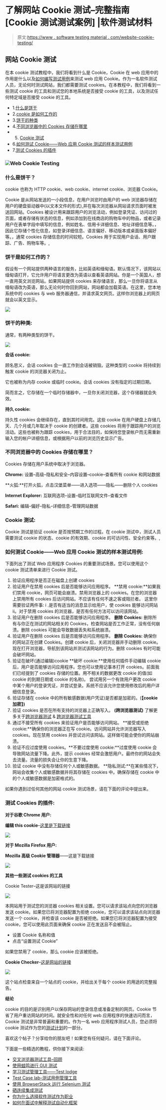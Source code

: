 # 了解网站 Cookie 测试–完整指南[Cookie 测试测试案例] |软件测试材料

> 原文:[https://www . software testing material . com/website-cookie-testing/](https://www.softwaretestingmaterial.com/website-cookie-testing/)

## 网站 Cookie 测试

在本 cookie 测试教程中，我们将看到什么是 Cookie，Cookie 在 web 应用中的作用是什么以及[如何编写测试用例](https://www.softwaretestingmaterial.com/test-case-template-with-explanation/)来测试 web 应用 Cookie。作为一名软件测试人员，无论何时测试网站，我们都需要测试 cookies。在本教程中，我们将看到一些测试 cookie 的工具和测试您的本地系统是否接受 cookie 的工具，以及测试任何特定域是否接受 cookie 的工具。

*   1.[什么是饼干](/website-cookie-testing/#What-is-a-Cookie)
*   2.[cookie 是如何工作的](/website-cookie-testing/#How-do-Cookies-work)
*   3.[饼干的种类](/website-cookie-testing/#Types-of-Cookies)
*   4.[不同浏览器中的 Cookies 存储在哪里](/website-cookie-testing/#Where-Are-Cookies-Stored-In-Different-Browsers)
*   5. [Cookie 测试](/website-cookie-testing/#Cookie-Testing)
*   6.[如何测试 Cookie——Web 应用 Cookie 测试的样本测试用例](/website-cookie-testing/#How-to-test-Cookies-Sample-Test-Cases-for-Web-Application-Cookie-Testing)
*   7.[测试 Cookies 的插件](/website-cookie-testing/#Plugins-To-Test-Cookies)

### ![Web Cookie Testing](img/af1a142cb80ab95174486d1edb2186ff.png)

### 什么是饼干？

cookie 也称为 HTTP cookie、web cookie、internet cookie、浏览器 Cookie。

Cookie 是从网站发送的一小段信息，在用户浏览时由用户的 web 浏览器存储在用户的硬盘驱动器中(以文本文件的形式),并在每次浏览器从网站请求页面时被发送回网站。Cookies 被设计用来跟踪用户的浏览活动，例如登录凭证、访问过的页面，或者存储有状态的信息，例如添加到在线商店的购物车中的物品，或者记录用户在表单字段中填写的信息，例如姓名、信用卡详细信息、地址详细信息等。，因此它存储个性化信息，如登录详细信息、语言偏好、移动版本或桌面版本偏好等。，通常 cookies 存储信息的时间较短。Cookies 用于实现用户会话、用户跟踪、广告、购物车等。,

### 饼干是如何工作的？

假设有一个网站提供两种语言的服务，比如英语和缅甸语。默认情况下，该网站以缅甸语打开，它允许用户将语言更改为英语以查看英语网站。你是一个英国人，想一直用英文浏览网站。如果网站提供 cookies 来存储语言，那么一旦你将语言从缅甸语改为英语，那么无论何时你回到网站，网站都会加载英语。在这里，您本地系统中的 cookies 与 web 服务器通信，并请求英文网页。这样你浏览器上的网页就会以英文显示。

![](img/0aca878b47c59c78beb7f2924ab42338.png)

### **饼干的种类:**

通常，有两种类型的饼干。

![](img/18c3790c074a7beb862df1aebeeafa09.png)

**会话 cookie:**

顾名思义，会话 cookies 会一直工作到会话被销毁。这种类型的 cookie 将持续到触发 cookie 的浏览器关闭为止。

它也被称为内存 cookie 或临时 cookie。会话 cookies 没有指定的过期日期。

简而言之，它存储在一个临时存储器中，一旦你关闭浏览器，这个存储器就会失效。

**持久 cookie:**

持久性 cookies 会继续存在，直到其时间用完。这些 cookie 在用户硬盘上存储几天、几个月或几年取决于 cookie 的创建者。这些 cookies 将用于跟踪用户的浏览活动。这些也被称为跟踪 cookies，用于合法目的，如保持您登录帐户而无需重新输入您的帐户详细信息，或根据用户以前的浏览历史显示广告。

### 不同浏览器中的 Cookies 存储在哪里？

Cookies 存储在用户系统中取决于浏览器。

**Chrome:** 设置–高级–隐私和安全–内容设置–cookie–查看所有 cookie 和网站数据

**火狐:**打开火狐，点击汉堡菜单——进入选项——隐私——删除个人 cookies

**Internet Explorer:** 互联网选项–设置–临时互联网文件–查看文件

**Safari:** 编辑–偏好–隐私–详细信息–管理网站数据

### **Cookie 测试:**

Cookie 测试是验证 cookie 是否按预期工作的过程。在 cookie 测试中，测试人员需要测试 cookie 的状态、cookie 的有效期、cookie 的可访问性、安全约束等。,

### **如何测试 Cookie——Web 应用 Cookie 测试的样本测试用例:**

下面列出了测试 Web 应用程序 Cookies 的重要测试场景。您可以使用这个 cookie 测试清单来进行 Cookie 测试。

1.  验证应用程序是否正在磁盘上创建 cookies
2.  验证用户在禁用 cookies 后是否能够访问应用程序。
    **禁用 cookie:**如果我们禁用 cookie，网页可能会崩溃。禁用浏览器上的 cookies。在您的浏览器上禁用所有 cookies 后访问网站。不应该有任何不速之客或阻拦者。
    这里你需要验证两件事:
    i .是否有适当的消息显示给用户，使 cookies 能够访问网站
    ii。对于禁用 cookies 的浏览器，是否有任何方法可以访问该网站。
3.  验证用户在删除 cookies 后是否能够访问应用程序。
    **删除 Cookies:** 删除所有与你正在测试的网站相关的 Cookies，检查网站是否工作正常，没有任何崩溃。删除 cookies 可能会导致数据丢失和系统崩溃。
4.  验证用户在删除 cookies 后是否能够访问应用程序。
    **删除 Cookies:** 确保你的网站正在创建 Cookies。创建 cookie 后，关闭浏览器并手动删除 cookie。现在打开浏览器，导航到该网站并测试该网站的行为。删除 cookies 有时可能会破坏网站。
5.  验证在破坏(通过编辑)cookie
    **破坏 cookie:**使用任何插件手动编辑 cookie 后，用户是否能够访问应用程序。您也可以使用记事本打开 cookies。前面我们已经提到了 cookies 存储的位置。用不相关的数据更改 cookie 的值(如 cookie 的到期日期或 cookie 的名称)。
    尝试用另一个有效用户更改 cookie 中某个用户的登录凭证，并尝试登录。系统不应该允许您使用修改后的用户详细信息登录。
6.  验证存储在 cookie 中的所有敏感数据(用户凭证)是否都是加密的。(****【cookie 加密】)**** 
7.  验证 cookies 是否在所有支持的浏览器上正确写入。 ******(跨浏览器测试)****** 了解更多关于[跨浏览器测试](https://www.softwaretestingmaterial.com/what-is-cross-browser-testing/) & [跨浏览器测试工具](https://www.softwaretestingmaterial.com/cross-browser-testing-using-crossbrowsertesting-tool/)
8.  通过不接受所有 cookies 来验证用户是否能够访问网站。
    **接受或拒绝 cookie:**确保你的浏览器正在写 cookie。访问网站并允许浏览器写入 cookies。现在禁用 cookies 并尝试访问该网站。这样做可能会使你的网站崩溃。
9.  验证不应过度使用 cookies。**不要过度使用 cookie:**过度使用 cookie 会导致网站流量下降。此外，提示 cookies 经常会激怒用户。最终你的网站会失去流量。流量的损失会让你的生意下降。
10.  验证 cookie 中没有存储任何个人或敏感数据。
    **隐私测试:**在某些情况下，网站会收集个人或敏感数据并将其存储在 cookies 中。确保存储在 cookie 中的个人或敏感数据是加密格式的。

如果你遇到过任何其他的网站 cookie 测试场景，请在下面的评论中提出来。

### **测试 Cookies 的插件:**

**对于谷歌 Chrome 用户:**

**编辑 this cookie**–[这里是下载链接](https://chrome.google.com/webstore/detail/editthiscookie/fngmhnnpilhplaeedifhccceomclgfbg?hl=en)

![](img/b82dfd7da76f0e9873487e354428e0d6.png)

**对于 Mozilla Firefox 用户:**

**Mozilla 高级 Cookie 管理器**——这是下载链接

![](img/bfa01acded14a21cced9a05a080dc015.png)

**其他一些测试 cookies 的工具**

Cookie Tester–这是该网站的链接

![](img/a91aec99b4f4909875ac98c7f87fc3e2.png)

本网站用于测试您的浏览器 cookies 相关设置。您可以请求该站点向您的浏览器发送 cookie。如果您已将浏览器配置为拒绝 cookie，您可以请求该站点向浏览器发送一个 cookie，并检查该 cookie 是否被拒绝。如果您已将浏览器配置为接受 cookie，您可以使用此页面来确保 cookie 正在发送且不会被阻止。

*   设置 Cookie 名称和值
*   点击“设置测试 Cookie”

如果您禁用了 cookie，那么 cookie 应该被拒绝。

**Cookie Checker**–[这是网站的链接](https://www.cookie-checker.com/)

![](img/a02f08f10ee1e0384317fb16c6ad66a5.png)

这个站点检查来自一个站点的 cookie，并给出关于每个 cookie 的用途的完整报告。

**结论**

cookie 的目的是识别用户以保存网站的登录信息或准备定制的网页。Cookie 节省了用户重访网站的时间。就安全性和对任何 web 应用程序的快速访问而言，Cookie 测试是非常普遍和重要的。作为一名 web 应用程序测试人员，您必须将 cookie 测试作为您的[测试计划](https://www.softwaretestingmaterial.com/test-plan-template/)的一部分。

喜欢这个帖子？分享给你的朋友吧！如果您有任何疑问，请在下面评论。

下面是一些精选的教程，供你接下来阅读:

*   [交叉浏览器测试工具–回顾](https://www.softwaretestingmaterial.com/cross-browser-testing-using-crossbrowsertesting-tool/)
*   [使用蛙鸣进行 GUI 测试](https://www.softwaretestingmaterial.com/froglogic-squish-gui-automation-tool/)
*   [学习测试管理工具——Test lodge](https://www.softwaretestingmaterial.com/testlodge-test-management-tool-tutorial/)
*   [Test Case lab–测试用例管理工具](https://www.softwaretestingmaterial.com/testcaselab-test-case-management-tool/)
*   [使用 BrowserStack 运行 Selenium 测试](https://www.softwaretestingmaterial.com/run-selenium-tests-on-browserstack/)
*   [硒连续集成测试](https://www.softwaretestingmaterial.com/selenium-continuous-integration/)
*   [你为什么选择软件测试作为职业](https://www.softwaretestingmaterial.com/choose-software-testing-as-a-career/)
*   [如何在面试中解释测试自动化框架](https://www.softwaretestingmaterial.com/explain-test-automation-framework/)